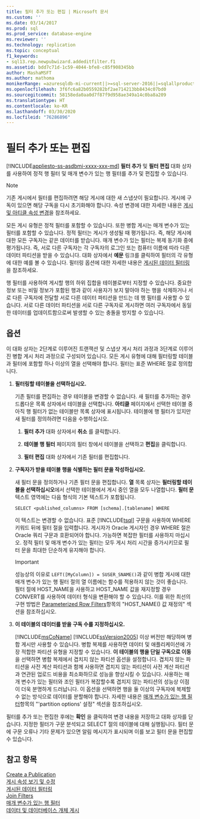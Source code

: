```yaml
---
title: 필터 추가 또는 편집 | Microsoft 문서
ms.custom: ''
ms.date: 03/14/2017
ms.prod: sql
ms.prod_service: database-engine
ms.reviewer: ''
ms.technology: replication
ms.topic: conceptual
f1_keywords:
- sql13.rep.newpubwizard.addeditfilter.f1
ms.assetid: bdd7c71d-1c59-4044-bfe8-c85f908345bb
author: MashaMSFT
ms.author: mathoma
monikerRange: =azuresqldb-mi-current||>=sql-server-2016||=sqlallproducts-allversions
ms.openlocfilehash: 3f6fc6a82b0559282bf2ae714213bb8434c07bd0
ms.sourcegitcommit: 58158eda0aa0d7f87f9d958ae349a14c0ba8a209
ms.translationtype: HT
ms.contentlocale: ko-KR
ms.lasthandoff: 03/30/2020
ms.locfileid: "76286896"
---
```

# <a name="add-or-edit-filter"></a>필터 추가 또는 편집
[!INCLUDE[appliesto-ss-asdbmi-xxxx-xxx-md](../../includes/appliesto-ss-asdbmi-xxxx-xxx-md.md)]
  **필터 추가** 및 **필터 편집** 대화 상자를 사용하여 정적 행 필터 및 매개 변수가 있는 행 필터를 추가 및 편집할 수 있습니다.  
  
> [!NOTE]  
>  기존 게시에서 필터를 편집하려면 해당 게시에 대한 새 스냅샷이 필요합니다. 게시에 구독이 있으면 해당 구독을 다시 초기화해야 합니다. 속성 변경에 대한 자세한 내용은 [게시 및 아티클 속성 변경](../../relational-databases/replication/publish/change-publication-and-article-properties.md)을 참조하세요.  
  
 모든 게시 유형은 정적 필터를 포함할 수 있습니다. 또한 병합 게시는 매개 변수가 있는 필터를 포함할 수 있습니다. 정적 필터는 게시가 생성될 때 평가됩니다. 즉, 해당 게시에 대한 모든 구독자는 같은 데이터를 받습니다. 매개 변수가 있는 필터는 복제 동기화 중에 평가됩니다. 즉, 서로 다른 구독자는 각 구독자의 로그인 또는 컴퓨터 이름에 따라 다른 데이터 파티션을 받을 수 있습니다. 대화 상자에서 **예문** 링크를 클릭하여 필터의 각 유형에 대한 예를 볼 수 있습니다. 필터링 옵션에 대한 자세한 내용은 [게시된 데이터 필터링](../../relational-databases/replication/publish/filter-published-data.md)을 참조하세요.  
  
 행 필터를 사용하여 게시할 행의 하위 집합을 테이블로부터 지정할 수 있습니다. 중요한 정보 또는 비밀 정보가 포함된 행과 같이 사용자가 보지 말아야 하는 행을 삭제하거나 서로 다른 구독자에 전달할 서로 다른 데이터 파티션을 만드는 데 행 필터를 사용할 수 있습니다. 서로 다른 데이터 파티션을 서로 다른 구독자로 게시하면 여러 구독자에서 동일한 데이터를 업데이트함으로써 발생할 수 있는 충돌을 방지할 수 있습니다.  
  
## <a name="options"></a>옵션  
 이 대화 상자는 2단계로 이루어진 트랜잭션 및 스냅샷 게시 처리 과정과 3단계로 이루어진 병합 게시 처리 과정으로 구성되어 있습니다. 모든 게시 유형에 대해 필터링할 테이블과 필터에 포함할 하나 이상의 열을 선택해야 합니다. 필터는 표준 WHERE 절로 정의합니다.  
  
1.  **필터링할 테이블을 선택하십시오.**  
  
     기존 필터를 편집하는 경우 테이블을 변경할 수 없습니다. 새 필터를 추가하는 경우 드롭다운 목록 상자에서 테이블을 선택합니다. **아티클** 페이지에서 선택한 테이블 중 아직 행 필터가 없는 테이블만 목록 상자에 표시됩니다. 테이블에 행 필터가 있지만 새 필터를 정의하려면 다음을 수행하십시오.  
  
    1.  **필터 추가** 대화 상자에서 **취소** 를 클릭합니다.  
  
    2.  **테이블 행 필터** 페이지의 필터 창에서 테이블을 선택하고 **편집**을 클릭합니다.  
  
    3.  **필터 편집** 대화 상자에서 기존 필터를 편집합니다.  
  
2.  **구독자가 받을 테이블 행을 식별하는 필터 문을 작성하십시오.**  
  
     새 필터 문을 정의하거나 기존 필터 문을 편집합니다. **열** 목록 상자는 **필터링할 테이블을 선택하십시오**에서 선택한 테이블에서 게시 중인 열을 모두 나열합니다. **필터 문** 텍스트 영역에는 다음 형식의 기본 텍스트가 포함됩니다.  
  
     `SELECT <published_columns> FROM [schema].[tablename] WHERE`  
  
     이 텍스트는 변경할 수 없습니다. 표준 [!INCLUDE[tsql](../../includes/tsql-md.md)] 구문을 사용하여 WHERE 키워드 뒤에 필터 절을 입력합니다. 게시자가 Oracle 게시자인 경우 WHERE 절은 Oracle 쿼리 구문과 호환되어야 합니다. 가능하면 복잡한 필터를 사용하지 마십시오. 정적 필터 및 매개 변수가 있는 필터는 모두 게시 처리 시간을 증가시키므로 필터 문을 최대한 단순하게 유지해야 합니다.  
  
    > [!IMPORTANT]  
    >  성능상의 이유로 `LEFT([MyColumn]) = SUSER_SNAME()`과 같이 병합 게시에 대한 매개 변수가 있는 행 필터 절의 열 이름에는 함수를 적용하지 않는 것이 좋습니다. 필터 절에 HOST_NAME을 사용하고 HOST_NAME 값을 재지정할 경우 CONVERT를 사용하여 데이터 형식을 변환해야 할 수 있습니다. 이를 위한 최선의 구현 방법은 [Parameterized Row Filters](../../relational-databases/replication/merge/parameterized-filters-parameterized-row-filters.md)항목의 "HOST_NAME() 값 재정의" 섹션을 참조하십시오.  
  
3.  **이 테이블의 데이터를 받을 구독 수를 지정하십시오.**  
  
     [!INCLUDE[msCoName](../../includes/msconame-md.md)] [!INCLUDE[ssVersion2005](../../includes/ssversion2005-md.md)] 이상 버전만 해당하며 병합 게시만 사용할 수 있습니다. 병합 복제를 사용하면 데이터 및 애플리케이션에 가장 적합한 파티션 유형을 지정할 수 있습니다. **이 테이블의 행을 단일 구독으로 이동**을 선택하면 병합 복제에서 겹치지 않는 파티션 옵션을 설정합니다. 겹치지 않는 파티션을 사전 계산 파티션과 함께 사용하면 겹치지 않는 파티션이 사전 계산 파티션과 연관된 업로드 비용을 최소화하므로 성능을 향상시킬 수 있습니다. 사용하는 매개 변수가 있는 필터와 조인 필터가 복잡할수록 겹치지 않는 파티션의 성능상 이점이 더욱 분명하게 드러납니다. 이 옵션을 선택하면 행을 둘 이상의 구독자에 복제할 수 없는 방식으로 데이터를 분할해야 합니다. 자세한 내용은 [매개 변수가 있는 행 필터](../../relational-databases/replication/merge/parameterized-filters-parameterized-row-filters.md)항목의 "'partition options' 설정" 섹션을 참조하십시오.  
  
 필터를 추가 또는 편집한 후에는 **확인** 을 클릭하여 변경 내용을 저장하고 대화 상자를 닫습니다. 지정한 필터가 구문 분석되고 SELECT 절의 테이블에 대해 실행됩니다. 필터 문에 구문 오류나 기타 문제가 있으면 알림 메시지가 표시되며 이를 보고 필터 문을 편집할 수 있습니다.  
  
## <a name="see-also"></a>참고 항목  
 [Create a Publication](../../relational-databases/replication/publish/create-a-publication.md)   
 [게시 속성 보기 및 수정](../../relational-databases/replication/publish/view-and-modify-publication-properties.md)   
 [게시된 데이터 필터링](../../relational-databases/replication/publish/filter-published-data.md)   
 [Join Filters](../../relational-databases/replication/merge/join-filters.md)   
 [매개 변수가 있는 행 필터](../../relational-databases/replication/merge/parameterized-filters-parameterized-row-filters.md)   
 [데이터 및 데이터베이스 개체 게시](../../relational-databases/replication/publish/publish-data-and-database-objects.md)  
  
  
